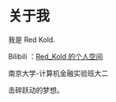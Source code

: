 # 关于我

我是 Red Kold. 

Bilibili ：[Red_Kold 的个人空间](https://space.bilibili.com/23341766) 

南京大学-计算机金融实验班大二

击碎跃动的梦想。